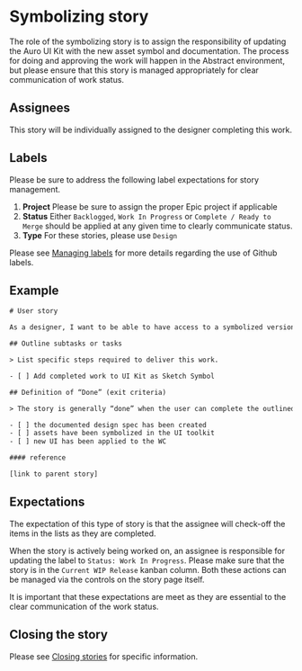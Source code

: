 # Symbolizing story

The role of the symbolizing story is to assign the responsibility of updating the Auro UI Kit with the new asset symbol and documentation. The process for doing and approving the work will happen in the Abstract environment, but please ensure that this story is managed appropriately for clear communication of work status.

## Assignees

This story will be individually assigned to the designer completing this work.

## Labels

Please be sure to address the following label expectations for story management.

1. **Project** Please be sure to assign the proper Epic project if applicable
1. **Status** Either `Backlogged`, `Work In Progress` or `Complete / Ready to Merge` should be applied at any given time to clearly communicate status.
1. **Type** For these stories, please use `Design`

Please see [Managing labels](https://auro.alaskaair.com/getting-started/handoff/labels) for more details regarding the use of Github labels.

## Example

```txt
# User story

As a designer, I want to be able to have access to a symbolized version, so I can easily reuse with my project.

## Outline subtasks or tasks

> List specific steps required to deliver this work.

- [ ] Add completed work to UI Kit as Sketch Symbol

## Definition of “Done” (exit criteria)

> The story is generally “done” when the user can complete the outlined task, but make sure to define what that is.

- [ ] the documented design spec has been created
- [ ] assets have been symbolized in the UI toolkit
- [ ] new UI has been applied to the WC

#### reference

[link to parent story]
```

## Expectations

The expectation of this type of story is that the assignee will check-off the items in the lists as they are completed.

When the story is actively being worked on, an assignee is responsible for updating the label to `Status: Work In Progress`. Please make sure that the story is in the `Current WIP Release` kanban column. Both these actions can be managed via the controls on the story page itself.

It is important that these expectations are meet as they are essential to the clear communication of the work status.

## Closing the story

Please see [Closing stories](https://auro.alaskaair.com/getting-started/handoff/close) for specific information.
